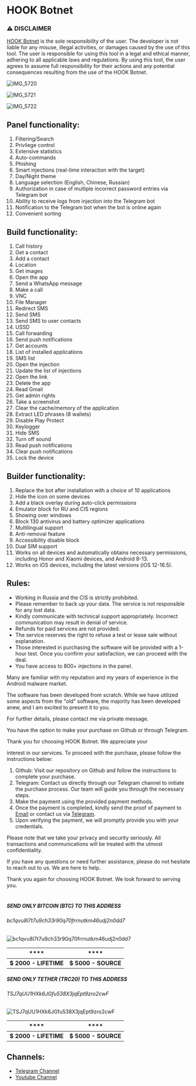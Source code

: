 # HOOK Botnet

### ⚠ DISCLAIMER

[HOOK Botnet](https://t.me/androidhookbotnet) is the sole responsibility of the user. The developer is not liable for any misuse, illegal activities, or damages caused by the use of this tool. The user is responsible for using this tool in a legal and ethical manner, adhering to all applicable laws and regulations. By using this tool, the user agrees to assume full responsibility for their actions and any potential consequences resulting from the use of the HOOK Botnet.

![IMG_5720](https://github.com/eugeneduke/HOOK/assets/133839878/4e652199-9692-4293-b86e-adc232a6350c)

![IMG_5721](https://github.com/eugeneduke/HOOK/assets/133839878/d5dd4e4f-8320-42c7-b962-919dd95c0c04)

![IMG_5722](https://github.com/eugeneduke/HOOK/assets/133839878/a17f77ec-a2db-49e1-9341-56a69730af5b)

## Panel functionality:

1. Filtering/Search
2. Privilege control
3. Extensive statistics
4. Auto-commands
5. Phishing
6. Smart injections (real-time interaction with the target)
7. Day/Night theme
8. Language selection (English, Chinese, Russian)
9. Authorization in case of multiple incorrect password entries via Telegram bot
10. Ability to receive logs from injection into the Telegram bot
11. Notification to the Telegram bot when the bot is online again
12. Convenient sorting

## Build functionality:

1. Call history
2. Get a contact
3. Add a contact
4. Location
5. Get images
6. Open the app
7. Send a WhatsApp message
8. Make a call
9. VNC
10. File Manager
11. Redirect SMS
12. Send SMS
13. Send SMS to user contacts
14. USSD
15. Call forwarding
16. Send push notifications
17. Get accounts
18. List of installed applications
19. SMS list
20. Open the injection
21. Update the list of injections
22. Open the link
23. Delete the app
24. Read Gmail
25. Get admin rights
26. Take a screenshot
27. Clear the cache/memory of the application
28. Extract LED phrases (8 wallets)
29. Disable Play Protect
30. Keylogger
31. Hide SMS
32. Turn off sound
33. Read push notifications
34. Clear push notifications
35. Lock the device

## Builder functionality:

1. Replace the bot after installation with a choice of 10 applications
2. Hide the icon on some devices
3. Add a black overlay during auto-click permissions
4. Emulator block for RU and CIS regions
5. Showing over windows
6. Block 130 antivirus and battery optimizer applications
7. Multilingual support
8. Anti-removal feature
9. Accessibility disable block
10. Dual SIM support
11. Works on all devices and automatically obtains necessary permissions, including Honor and Xiaomi devices, and Android 8-13.
12.  Works on iOS devices, including the latest versions (iOS 12-16.5).

## Rules:

- Working in Russia and the CIS is strictly prohibited.
- Please remember to back up your data. The service is not responsible for any lost data.
- Kindly communicate with technical support appropriately. Incorrect communication may result in denial of service.
- Refunds for paid services are not provided.
- The service reserves the right to refuse a test or lease sale without explanation.
- Those interested in purchasing the software will be provided with a 1-hour test. Once you confirm your satisfaction, we can proceed with the deal.
- You have access to 800+ injections in the panel.

Many are familiar with my reputation and my years of experience in the Android malware market.

The software has been developed from scratch. While we have utilized some aspects from the "old" software, the majority has been developed anew, and I am excited to present it to you.

For further details, please contact me via private message.

You have the option to make your purchase on Github or through Telegram.

Thank you for choosing HOOK Botnet. We appreciate your

 interest in our services. To proceed with the purchase, please follow the instructions below:

1. Github: Visit our repository on Github and follow the instructions to complete your purchase.
2. Telegram: Contact us directly through our Telegram channel to initiate the purchase process. Our team will guide you through the necessary steps.
3. Make the payment using the provided payment methods.
4. Once the payment is completed, kindly send the proof of payment to [Email](mailto:) or contact us via [Telegram](https://t.me/androidhookbotnet).
5. Upon verifying the payment, we will promptly provide you with your credentials.

Please note that we take your privacy and security seriously. All transactions and communications will be treated with the utmost confidentiality.

If you have any questions or need further assistance, please do not hesitate to reach out to us. We are here to help.

Thank you again for choosing HOOK Botnet. We look forward to serving you.

#

##### SEND ONLY BITCOIN (BTC) TO THIS ADDRESS
###### bc1qvu8l7t7u9ch33r90q70frrnutkm46udj2n0dd7
![bc1qvu8l7t7u9ch33r90q70frrnutkm46udj2n0dd7](https://github.com/eugeneduke/HOOK/assets/133839878/ed17a6f2-93be-4163-896f-c9f561c4f67e)

|****  |****|
|--|--|
|**$ 2000 - LIFETIME**|**$ 5000 - SOURCE**|

##### SEND ONLY TETHER (TRC20) TO THIS ADDRESS
###### TSJ7qUU1HXk6JGfu538X3jqEpt9zro2cwF
![TSJ7qUU1HXk6JGfu538X3jqEpt9zro2cwF](https://github.com/eugeneduke/HOOK/assets/133839878/807b5980-0da5-4cc6-818b-86015d0669df)

|****  |****|
|--|--|
|**$ 2000 - LIFETIME**|**$ 5000 - SOURCE**|

## Channels:
- [Telegram Channel](https://t.me/androidhookbotnet)
- [Youtube Channel](https://youtube.com/@HOOKMARKETPLACE)
